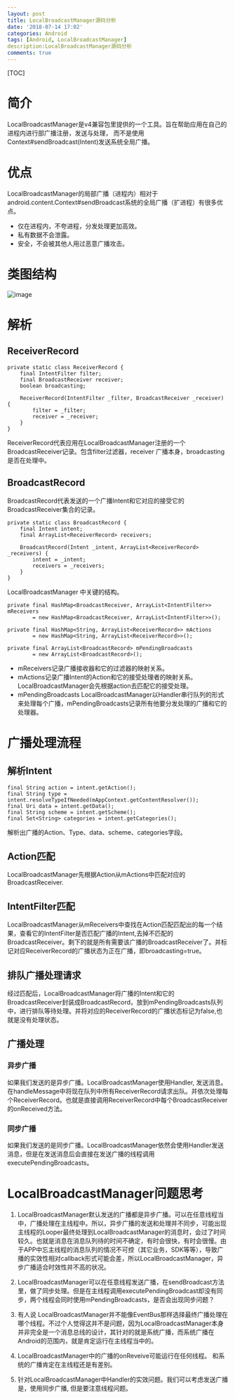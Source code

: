 ```yaml
---
layout: post
title: LocalBroadcastManager源码分析
date: '2018-07-14 17:02'
categories: Android
tags: [Android, LocalBroadcastManager]
description:LocalBroadcastManager源码分析
comments: true
---
```


[TOC]
# 简介
LocalBroadcastManager是v4兼容包里提供的一个工具。旨在帮助应用在自己的进程内进行部广播注册，发送与处理，
而不是使用Context#sendBroadcast(Intent)发送系统全局广播。

# 优点
LocalBroadcastManager的局部广播（进程内）相对于android.content.Context#sendBroadcast系统的全局广播（扩进程）有很多优点。

- 仅在进程内，不夸进程，分发处理更加高效。
- 私有数据不会泄露。
- 安全，不会被其他人用过恶意广播攻击。


# 类图结构

![image](https://github.com/davyjoneswang/static-res/blob/master/local.png?raw=true)



# 解析

## ReceiverRecord

```
private static class ReceiverRecord {
    final IntentFilter filter;
    final BroadcastReceiver receiver;
    boolean broadcasting;
    
    ReceiverRecord(IntentFilter _filter, BroadcastReceiver _receiver) {
        filter = _filter;
        receiver = _receiver;
    }
}
```

ReceiverRecord代表应用在LocalBroadcastManager注册的一个BroadcastReceiver记录。包含filter过滤器，receiver 广播本身，broadcasting是否在处理中。

## BroadcastRecord
BroadcastRecord代表发送的一个广播Intent和它对应的接受它的BroadcastReceiver集合的记录。

```
private static class BroadcastRecord {
    final Intent intent;
    final ArrayList<ReceiverRecord> receivers;

    BroadcastRecord(Intent _intent, ArrayList<ReceiverRecord> _receivers) {
        intent = _intent;
        receivers = _receivers;
    }
}
```

LocalBroadcastManager 中关键的结构。

```
private final HashMap<BroadcastReceiver, ArrayList<IntentFilter>> mReceivers
        = new HashMap<BroadcastReceiver, ArrayList<IntentFilter>>();
            
private final HashMap<String, ArrayList<ReceiverRecord>> mActions
        = new HashMap<String, ArrayList<ReceiverRecord>>();

private final ArrayList<BroadcastRecord> mPendingBroadcasts
        = new ArrayList<BroadcastRecord>();
```

- mReceivers记录广播接收器和它的过滤器的映射关系。
- mActions记录广播Intent的Action和它的接受处理者的映射关系。LocalBroadcastManager会先根据action去匹配它的接受处理。
- mPendingBroadcasts LocalBroadcastManager以Handler串行队列的形式来处理每个广播，mPendingBroadcasts记录所有他要分发处理的广播和它的处理器。

# 广播处理流程


## 解析Intent

```
final String action = intent.getAction();
final String type = intent.resolveTypeIfNeeded(mAppContext.getContentResolver());
final Uri data = intent.getData();
final String scheme = intent.getScheme();
final Set<String> categories = intent.getCategories();
```

解析出广播的Action、Type、data、scheme、categories字段。

## Action匹配
LocalBroadcastManager先根据Action从mActions中匹配对应的BroadcastReceiver.

## IntentFilter匹配
LocalBroadcastManager从mReceivers中查找在Action匹配匹配出的每一个结果，查看它的IntentFilter是否匹配广播的Intent,去掉不匹配的BroadcastReceiver。剩下的就是所有需要该广播的BroadcastReceiver了。并标记对应ReceiverRecord的广播状态为正在广播，即broadcasting=true。

## 排队广播处理请求
经过匹配后，LocalBroadcastManager将广播的Intent和它的BroadcastReceiver封装成BroadcastRecord，放到mPendingBroadcasts队列中，进行排队等待处理。并将对应的ReceiverRecord的广播状态标记为false,也就是没有处理状态。

## 广播处理

### 异步广播
如果我们发送的是异步广播。LocalBroadcastManager使用Handler, 发送消息。在handleMessage中将现在队列中所有ReceiverRecord请求出队。并依次处理每个ReceiverRecord。也就是直接调用ReceiverRecord中每个BroadcastReceiver的onReceived方法。

### 同步广播
如果我们发送的是同步广播。LocalBroadcastManager依然会使用Handler发送消息，但是在发送消息后会直接在发送广播的线程调用executePendingBroadcasts。

# LocalBroadcastManager问题思考
1. LocalBroadcastManager默认发送的广播都是异步广播。可以在任意线程当中，广播处理在主线程中。所以，异步广播的发送和处理并不同步，可能出现主线程的Looper最终处理到LocalBroadcastManager的消息时，会过了时间较久。也就是消息在消息队列待的时间不确定，有时会很快，有时会很慢。由于APP中忘主线程的消息队列的情况不可控（其它业务，SDK等等），导致广播的实效性相对callback形式可能会差，所以LocalBroadcastManager，异步广播适合时效性并不高的状况。

2. LocalBroadcastManager可以在任意线程发送广播，在sendBroadcast方法里，做了同步处理。但是在主线程调用executePendingBroadcast却没有同步，两个线程会同时使用mPendingBroadcasts，是否会出现同步问题？

3. 有人说 LocalBroadcastManager并不能像EventBus那样选择最终广播处理在哪个线程。不过个人觉得这并不是问题，因为LocalBroadcastManager本身并非完全是一个消息总线的设计，其针对的就是系统广播，而系统广播在Android的范围内，就是肯定运行在主线程当中的。

4. LocalBroadcastManager中的广播的onReveive可能运行在任何线程。
   和系统的广播肯定在主线程还是有差别。

4. 针对LocalBroadcastManager中Handler的实效问题。我们可以考虑发送广播是，使用同步广播, 但是要注意线程问题。

